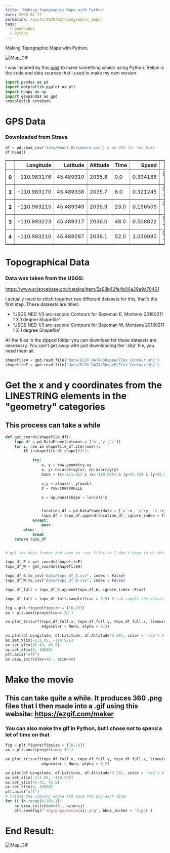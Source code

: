 ```yaml
---
title: 'Making Topographic Maps with Python'
date: 2020-02-17
permalink: /posts/2020/02/topographic_maps/
tags:
  - GeoPandas
  - Python
---
```

Making Topographic Maps with Python.


![Map_GIF](../../../../images/map_gif_cropped.gif)

I was inspired by this <a href = "https://www.reddit.com/r/dataisbeautiful/comments/ch26di/cycling_route_plotted_on_realistic_3d_map_oc/">post</a> to make something similar using Python. Below is the code and data sources that I used to make my own version. 


```python
import pandas as pd
import matplotlib.pyplot as plt
import numpy as np
import geopandas as gpd
%matplotlib notebook
```

# GPS Data
### Downloaded from Strava


```python
df = pd.read_csv("data/Mount_Blackmore.csv") # my GPS for the hike
df.head()
```

<div>
<style scoped>
    .dataframe tbody tr th:only-of-type {
        vertical-align: middle;
    }

    .dataframe tbody tr th {
        vertical-align: top;
    }

    .dataframe thead th {
        text-align: right;
    }
</style>
<table border="1" class="dataframe">
  <thead>
    <tr style="text-align: right;">
      <th></th>
      <th>Longitude</th>
      <th>Latitude</th>
      <th>Altitude</th>
      <th>Time</th>
      <th>Speed</th>
      <th>points</th>
    </tr>
  </thead>
  <tbody>
    <tr>
      <th>0</th>
      <td>-110.983176</td>
      <td>45.489310</td>
      <td>2035.8</td>
      <td>0.0</td>
      <td>0.394188</td>
      <td>(45.48931, -110.983176)</td>
    </tr>
    <tr>
      <th>1</th>
      <td>-110.983170</td>
      <td>45.489338</td>
      <td>2035.7</td>
      <td>8.0</td>
      <td>0.321245</td>
      <td>(45.489338, -110.98317)</td>
    </tr>
    <tr>
      <th>2</th>
      <td>-110.983215</td>
      <td>45.489349</td>
      <td>2035.9</td>
      <td>23.0</td>
      <td>0.196509</td>
      <td>(45.489349, -110.983215)</td>
    </tr>
    <tr>
      <th>3</th>
      <td>-110.983223</td>
      <td>45.489317</td>
      <td>2036.0</td>
      <td>48.0</td>
      <td>0.508822</td>
      <td>(45.489317, -110.983223)</td>
    </tr>
    <tr>
      <th>4</th>
      <td>-110.983210</td>
      <td>45.489287</td>
      <td>2036.1</td>
      <td>52.0</td>
      <td>1.030080</td>
      <td>(45.489287, -110.98321)</td>
    </tr>
  </tbody>
</table>
</div>



# Topographical Data
### Data was taken from the USGS:

https://www.sciencebase.gov/catalog/item/5a68b42fe4b06e28e9c70461

I actually need to stitch together two different datasets for this, that's the first step. These datasets are titled:

* 'USGS NED 1/3 arc-second Contours for Bozeman E, Montana 20180211 1 X 1 degree Shapefile'
* 'USGS NED 1/3 arc-second Contours for Bozeman W, Montana 20180211 1 X 1 degree Shapefile'

All the files in the zipped folder you can download for these datasets are necessary. You can't get away with just downloading the '.shp' file, you need them all. 

```python
shapefileW = gpd.read_file("data/ELEV_DATA/ShapeW/Elev_Contour.shp")
shapefileE = gpd.read_file("data/ELEV_DATA/ShapeE/Elev_Contour.shp")
```


# Get the x and y coordinates from the LINESTRING elements in the "geometry" categories

## This process can take a while


```python
def get_coords(shapefile_df):
    topo_df = pd.DataFrame(columns = ['x','y','z'])
    for i, row in shapefile_df.iterrows():
        if i<shapefile_df.shape[0]+1:

            try:
                x, y = row.geometry.xy
                x, y= np.asarray(x), np.asarray(y)
                mask = (x>-111.05) & (x<-110.976) & (y>45.43) & (y<45.5)

                x,y = x[mask], y[mask]
                z = row.CONTOURELE

                z = np.ones(shape = len(x))*z


                location_df = pd.DataFrame(data = {'x':x, 'y':y, 'z':z})
                topo_df = topo_df.append(location_df, ignore_index = True)
            except: 
                pass
        else:
            break
    return topo_df
```


```python

# get the data frames and save to .csv files so I don't have to do this step again:

topo_df_E = get_coords(shapefileE)
topo_df_W = get_coords(shapefileW)

topo_df_E.to_csv("data/topo_df_E.csv", index = False)
topo_df_W.to_csv("data/topo_df_W.csv", index = False)
```


```python
topo_df_full = topo_df_E.append(topo_df_W, ignore_index =True)
```


```python
topo_df_full = topo_df_full.sample(frac = 0.5) # sub sample the dataframe because its a *lot* of data
```


```python
fig = plt.figure(figsize = (10,10))
ax = plt.axes(projection='3d')

ax.plot_trisurf(topo_df_full.x, topo_df_full.y, topo_df_full.z, linewidth=0, antialiased=False,
                edgecolor = None, alpha = 0.2)

ax.plot(df.Longitude, df.Latitude, df.Altitude*3.281, color = 'red') # convert to meters
ax.set_xlim(-111.05, -110.976)
ax.set_ylim(45.43, 45.5)
ax.set_zlim(0, 10000)
plt.axis("off")
ax.view_init(elev=40., azim=80)
```

# Make the movie

## This can take quite a while. It produces 360 .png files that I then made into a .gif using this website: https://ezgif.com/maker

### You can also make the gif in Python, but I chose not to spend a lot of time on that



```python
fig = plt.figure(figsize = (10,10))
ax = plt.axes(projection='3d')

ax.plot_trisurf(topo_df_full.x, topo_df_full.y, topo_df_full.z, linewidth=0, antialiased=False,
                edgecolor = None, alpha = 0.2)

ax.plot(df.Longitude, df.Latitude, df.Altitude*3.281, color = 'red') # convert to meters
ax.set_xlim(-111.05, -110.976)
ax.set_ylim(45.43, 45.5)
ax.set_zlim(0, 10000)
plt.axis("off")
# rotate the viewing angle and save the png each time:
for ii in range(0,360,1):
    ax.view_init(elev=40., azim=ii)
    plt.savefig(f"img/pngs/movie{ii}.png", bbox_inches = 'tight')

```

# End Result:


![Map_GIF](../../../../images/map_gif_cropped.gif)


